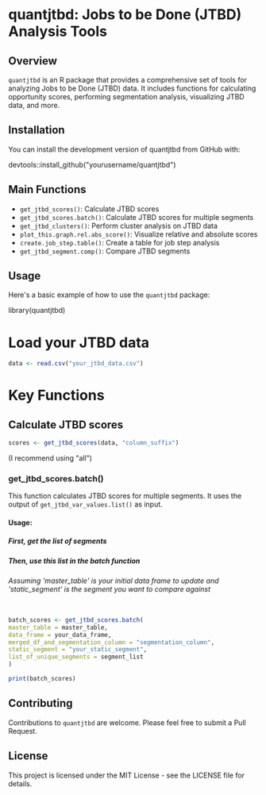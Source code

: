 # quantjtbd: Jobs to be Done (JTBD) Analysis Tools

## Overview

`quantjtbd` is an R package that provides a comprehensive set of tools for analyzing Jobs to be Done (JTBD) data. It includes functions for calculating opportunity scores, performing segmentation analysis, visualizing JTBD data, and more.

## Installation

You can install the development version of quantjtbd from GitHub with:

devtools::install_github("yourusername/quantjtbd")

## Main Functions

- `get_jtbd_scores()`: Calculate JTBD scores
- `get_jtbd_scores.batch()`: Calculate JTBD scores for multiple segments
- `get_jtbd_clusters()`: Perform cluster analysis on JTBD data
- `plot_this.graph.rel.abs_score()`: Visualize relative and absolute scores
- `create.job_step.table()`: Create a table for job step analysis
- `get_jtbd_segment.comp()`: Compare JTBD segments

## Usage

Here's a basic example of how to use the `quantjtbd` package:


library(quantjtbd)

# Load your JTBD data
``` r
data <- read.csv("your_jtbd_data.csv")
```
# Key Functions
## Calculate JTBD scores
``` r
scores <- get_jtbd_scores(data, "column_suffix")
```
(I recommend using "all")

 
### get_jtbd_scores.batch()

This function calculates JTBD scores for multiple segments. It uses the output of `get_jtbd_var_values.list()` as input.

#### Usage:

##### First, get the list of segments

##### Then, use this list in the batch function 
###### Assuming 'master_table' is your initial data frame to update and 'static_segment' is the segment you want to compare against
``` r

batch_scores <- get_jtbd_scores.batch(
master_table = master_table,
data_frame = your_data_frame,
merged_df_and_segmentation_column = "segmentation_column",
static_segment = "your_static_segment",
list_of_unique_segments = segment_list
)

print(batch_scores)
```

## Contributing

Contributions to `quantjtbd` are welcome. Please feel free to submit a Pull Request.

## License

This project is licensed under the MIT License - see the LICENSE file for details.